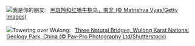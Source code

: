 ![](https://www.bing.com/th?id=OHR.ImpalaOxpecker_ZH-CN9652434873_UHD.jpg&w=1000)我是你的朋友:&nbsp;&ensp;[黑斑羚和红嘴牛椋鸟，南非 (© Matrishva Vyas/Getty Images)](https://www.bing.com/th?id=OHR.ImpalaOxpecker_ZH-CN9652434873_UHD.jpg)
<br><br/>
![](https://www.bing.com/th?id=OHR.WulongKarst_EN-US6752358338_UHD.jpg&w=1000)Towering over Wulong:&nbsp;&ensp;[Three Natural Bridges, Wulong Karst National Geology Park, China (© Pav-Pro Photography Ltd/Shutterstock)](https://www.bing.com/th?id=OHR.WulongKarst_EN-US6752358338_UHD.jpg)
<br><br/>
